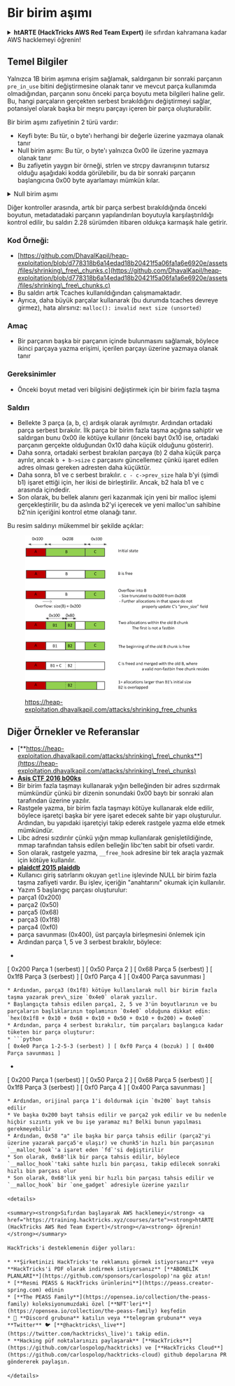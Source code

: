 # Bir birim aşımı

<details>

<summary><strong>htARTE (HackTricks AWS Red Team Expert)</strong> ile sıfırdan kahramana kadar AWS hacklemeyi öğrenin!</summary>

HackTricks'i desteklemenin diğer yolları:

* **Şirketinizi HackTricks'te reklamını görmek istiyorsanız** veya **HackTricks'i PDF olarak indirmek istiyorsanız** [**ABONELİK PLANLARI**]'na göz atın!
* [**Resmi PEASS & HackTricks ürünlerini**](https://peass.creator-spring.com) edinin
* [**PEASS Ailesi'ni**](https://opensea.io/collection/the-peass-family) keşfedin, özel [**NFT'lerimiz**](https://opensea.io/collection/the-peass-family) koleksiyonumuz
* **Katılın** 💬 [**Discord grubuna**](https://discord.gg/hRep4RUj7f) veya [**telegram grubuna**](https://t.me/peass) veya bizi **Twitter** 🐦 [**@hacktricks\_live**](https://twitter.com/hacktricks\_live)** takip edin.**
* **Hacking püf noktalarınızı paylaşarak PR göndererek** [**HackTricks**](https://github.com/carlospolop/hacktricks) ve [**HackTricks Cloud**](https://github.com/carlospolop/hacktricks-cloud) github depolarına katkıda bulunun.

</details>

## Temel Bilgiler

Yalnızca 1B birim aşımına erişim sağlamak, saldırganın bir sonraki parçanın `pre_in_use` bitini değiştirmesine olanak tanır ve mevcut parça kullanımda olmadığından, parçanın sonu önceki parça boyutu meta bilgileri haline gelir.\
Bu, hangi parçaların gerçekten serbest bırakıldığını değiştirmeyi sağlar, potansiyel olarak başka bir meşru parçayı içeren bir parça oluşturabilir.

Bir birim aşımı zafiyetinin 2 türü vardır:

* Keyfi byte: Bu tür, o byte'ı herhangi bir değerle üzerine yazmaya olanak tanır
* Null birim aşımı: Bu tür, o byte'ı yalnızca 0x00 ile üzerine yazmaya olanak tanır
* Bu zafiyetin yaygın bir örneği, strlen ve strcpy davranışının tutarsız olduğu aşağıdaki kodda görülebilir, bu da bir sonraki parçanın başlangıcına 0x00 byte ayarlamayı mümkün kılar.

<details>

<summary>Null birim aşımı</summary>
```c
// From https://ctf-wiki.mahaloz.re/pwn/linux/glibc-heap/off_by_one/
int main(void)
{
char buffer[40]="";
void *chunk1;
chunk1 = malloc(24);
puts("Get Input");
gets(buffer);
if(strlen(buffer)==24)
{
strcpy(chunk1,buffer);
}
return 0;
}
```
</details>

Diğer kontroller arasında, artık bir parça serbest bırakıldığında önceki boyutun, metadatadaki parçanın yapılandırılan boyutuyla karşılaştırıldığı kontrol edilir, bu saldırı 2.28 sürümden itibaren oldukça karmaşık hale getirir.

### Kod Örneği:

* [https://github.com/DhavalKapil/heap-exploitation/blob/d778318b6a14edad18b20421f5a06fa1a6e6920e/assets/files/shrinking\_free\_chunks.c](https://github.com/DhavalKapil/heap-exploitation/blob/d778318b6a14edad18b20421f5a06fa1a6e6920e/assets/files/shrinking\_free\_chunks.c)
* Bu saldırı artık Tcaches kullanıldığından çalışmamaktadır.
* Ayrıca, daha büyük parçalar kullanarak (bu durumda tcaches devreye girmez), hata alırsınız: `malloc(): invalid next size (unsorted)`

### Amaç

* Bir parçanın başka bir parçanın içinde bulunmasını sağlamak, böylece ikinci parçaya yazma erişimi, içerilen parçayı üzerine yazmaya olanak tanır

### Gereksinimler

* Önceki boyut metad veri bilgisini değiştirmek için bir birim fazla taşma

### Saldırı

* Bellekte 3 parça (a, b, c) ardışık olarak ayrılmıştır. Ardından ortadaki parça serbest bırakılır. İlk parça bir birim fazla taşma açığına sahiptir ve saldırgan bunu 0x00 ile kötüye kullanır (önceki bayt 0x10 ise, ortadaki parçanın gerçekte olduğundan 0x10 daha küçük olduğunu gösterir).
* Daha sonra, ortadaki serbest bırakılan parçaya (b) 2 daha küçük parça ayrılır, ancak `b + b->size` c parçasını güncellemez çünkü işaret edilen adres olması gereken adresten daha küçüktür.
* Daha sonra, b1 ve c serbest bırakılır. `c - c->prev_size` hala b'yi (şimdi b1) işaret ettiği için, her ikisi de birleştirilir. Ancak, b2 hala b1 ve c arasında içindedir.
* Son olarak, bu bellek alanını geri kazanmak için yeni bir malloc işlemi gerçekleştirilir, bu da aslında b2'yi içerecek ve yeni malloc'un sahibine b2'nin içeriğini kontrol etme olanağı tanır.

Bu resim saldırıyı mükemmel bir şekilde açıklar:

<figure><img src="../../.gitbook/assets/image (1247).png" alt=""><figcaption><p><a href="https://heap-exploitation.dhavalkapil.com/attacks/shrinking_free_chunks">https://heap-exploitation.dhavalkapil.com/attacks/shrinking_free_chunks</a></p></figcaption></figure>

## Diğer Örnekler ve Referanslar

* [**https://heap-exploitation.dhavalkapil.com/attacks/shrinking\_free\_chunks**](https://heap-exploitation.dhavalkapil.com/attacks/shrinking\_free\_chunks)
* [**Asis CTF 2016 b00ks**](https://ctf-wiki.mahaloz.re/pwn/linux/glibc-heap/off\_by\_one/#1-asis-ctf-2016-b00ks)
* Bir birim fazla taşmayı kullanarak yığın belleğinden bir adres sızdırmak mümkündür çünkü bir dizenin sonundaki 0x00 baytı bir sonraki alan tarafından üzerine yazılır.
* Rastgele yazma, bir birim fazla taşmayı kötüye kullanarak elde edilir, böylece işaretçi başka bir yere işaret edecek sahte bir yapı oluşturulur. Ardından, bu yapıdaki işaretçiyi takip ederek rastgele yazma elde etmek mümkündür.
* Libc adresi sızdırılır çünkü yığın mmap kullanılarak genişletildiğinde, mmap tarafından tahsis edilen belleğin libc'ten sabit bir ofseti vardır.
* Son olarak, rastgele yazma, `__free_hook` adresine bir tek araçla yazmak için kötüye kullanılır.
* [**plaidctf 2015 plaiddb**](https://ctf-wiki.mahaloz.re/pwn/linux/glibc-heap/off\_by\_one/#instance-2-plaidctf-2015-plaiddb)
* Kullanıcı giriş satırlarını okuyan `getline` işlevinde NULL bir birim fazla taşma zafiyeti vardır. Bu işlev, içeriğin "anahtarını" okumak için kullanılır.
* Yazım 5 başlangıç parçası oluşturulur:
* parça1 (0x200)
* parça2 (0x50)
* parça5 (0x68)
* parça3 (0x1f8)
* parça4 (0xf0)
* parça savunması (0x400), üst parçayla birleşmesini önlemek için
* Ardından parça 1, 5 ve 3 serbest bırakılır, böylece:
* ```python
[ 0x200 Parça 1 (serbest) ] [ 0x50 Parça 2 ] [ 0x68 Parça 5 (serbest) ] [ 0x1f8 Parça 3 (serbest) ] [ 0xf0 Parça 4 ] [ 0x400 Parça savunması ]
```
* Ardından, parça3 (0x1f8) kötüye kullanılarak null bir birim fazla taşma yazarak prev\_size `0x4e0` olarak yazılır.
* Başlangıçta tahsis edilen parça1, 2, 5 ve 3'ün boyutlarının ve bu parçaların başlıklarının toplamının `0x4e0` olduğuna dikkat edin: `hex(0x1f8 + 0x10 + 0x68 + 0x10 + 0x50 + 0x10 + 0x200) = 0x4e0`
* Ardından, parça 4 serbest bırakılır, tüm parçaları başlangıca kadar tüketen bir parça oluşturur:
* ```python
[ 0x4e0 Parça 1-2-5-3 (serbest) ] [ 0xf0 Parça 4 (bozuk) ] [ 0x400 Parça savunması ]
```
* ```python
[ 0x200 Parça 1 (serbest) ] [ 0x50 Parça 2 ] [ 0x68 Parça 5 (serbest) ] [ 0x1f8 Parça 3 (serbest) ] [ 0xf0 Parça 4 ] [ 0x400 Parça savunması ]
```
* Ardından, orijinal parça 1'i doldurmak için `0x200` bayt tahsis edilir
* Ve başka 0x200 bayt tahsis edilir ve parça2 yok edilir ve bu nedenle hiçbir sızıntı yok ve bu işe yaramaz mı? Belki bunun yapılması gerekmeyebilir
* Ardından, 0x58 "a" ile başka bir parça tahsis edilir (parça2'yi üzerine yazarak parça5'e ulaşır) ve chunk5'in hızlı bin parçasının `__malloc_hook`'a işaret eden `fd`'si değiştirilir
* Son olarak, 0x68'lik bir parça tahsis edilir, böylece `__malloc_hook`'taki sahte hızlı bin parçası, takip edilecek sonraki hızlı bin parçası olur
* Son olarak, 0x68'lik yeni bir hızlı bin parçası tahsis edilir ve `__malloc_hook` bir `one_gadget` adresiyle üzerine yazılır

<details>

<summary><strong>Sıfırdan başlayarak AWS hacklemeyi</strong> <a href="https://training.hacktricks.xyz/courses/arte"><strong>htARTE (HackTricks AWS Red Team Expert)</strong></a><strong> öğrenin!</strong></summary>

HackTricks'i desteklemenin diğer yolları:

* **Şirketinizi HackTricks'te reklamını görmek istiyorsanız** veya **HackTricks'i PDF olarak indirmek istiyorsanız** [**ABONELİK PLANLARI**](https://github.com/sponsors/carlospolop)'na göz atın!
* [**Resmi PEASS & HackTricks ürünlerini**](https://peass.creator-spring.com) edinin
* [**The PEASS Family**](https://opensea.io/collection/the-peass-family) koleksiyonumuzdaki özel [**NFT'leri**](https://opensea.io/collection/the-peass-family) keşfedin
* 💬 **Discord grubuna** katılın veya **telegram grubuna** veya **Twitter** 🐦 [**@hacktricks\_live**](https://twitter.com/hacktricks\_live)'ı takip edin.
* **Hacking püf noktalarınızı paylaşarak** [**HackTricks**](https://github.com/carlospolop/hacktricks) ve [**HackTricks Cloud**](https://github.com/carlospolop/hacktricks-cloud) github depolarına PR göndererek paylaşın.

</details>
